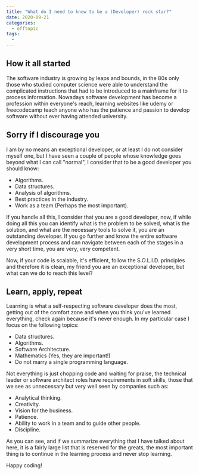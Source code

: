 ```yaml
---
title: "What do I need to know to be a (Developer) rock star?"
date: 2020-09-21
categories:
  - offtopic
tags:
  - 
---
```


## How it all started
The software industry is growing by leaps and bounds, in the 80s only those who studied computer science were able to understand the complicated instructions that had to be introduced to a mainframe for it to process information. Nowadays software development has become a profession within everyone's reach, learning websites like udemy or freecodecamp teach anyone who has the patience and passion to develop software without ever having attended university.

## Sorry if I discourage you
I am by no means an exceptional developer, or at least I do not consider myself one, but I have seen a couple of people whose knowledge goes beyond what I can call "normal", I consider that to be a good developer you should know:

- Algorithms.
- Data structures.
- Analysis of algorithms.
- Best practices in the industry.
- Work as a team (Perhaps the most important).

If you handle all this, I consider that you are a good developer, now, if while doing all this you can identify what is the problem to be solved, what is the solution, and what are the necessary tools to solve it, you are an outstanding developer. If you go further and know the entire software development process and can navigate between each of the stages in a very short time, you are very, very competent.

Now, if your code is scalable, it's efficient, follow the S.O.L.I.D. principles and therefore it is clean, my friend you are an exceptional developer, but what can we do to reach this level?

## Learn, apply, repeat

Learning is what a self-respecting software developer does the most, getting out of the comfort zone and when you think you've learned everything, check again because it's never enough. In my particular case I focus on the following topics:

- Data structures.
- Algorithms.
- Software Architecture.
- Mathematics (Yes, they are important!)
- Do not marry a single programming language.

Not everything is just chopping code and waiting for praise, the technical leader or software architect roles have requirements in soft skills, those that we see as unnecessary but very well seen by companies such as:

- Analytical thinking.
- Creativity.
- Vision for the business.
- Patience.
- Ability to work in a team and to guide other people.
- Discipline.

As you can see, and if we summarize everything that I have talked about here, it is a fairly large list that is reserved for the greats, the most important thing is to continue in the learning process and never stop learning.

Happy coding!

